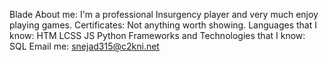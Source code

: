 Blade
About me:
I'm a professional Insurgency player and very much enjoy playing games.
Certificates:
Not anything worth showing. 
Languages that I know:
HTM
LCSS
JS
Python
Frameworks and Technologies that I know:
SQL
Email me: snejad315@c2kni.net
